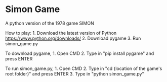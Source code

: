 # Simon Game
A python version of the 1978 game SIMON

How to play:
    1. Download the latest version of Python
       https://www.python.org/downloads/
    2. Download pygame
    3. Run simon_game.py

To download pygame,
    1. Open CMD
    2. Type in "pip install pygame" and press ENTER

To run simon_game.py,
    1. Open CMD
    2. Type in "cd {location of the game's root folder}" and press ENTER
    3. Type in "python simon_game.py"